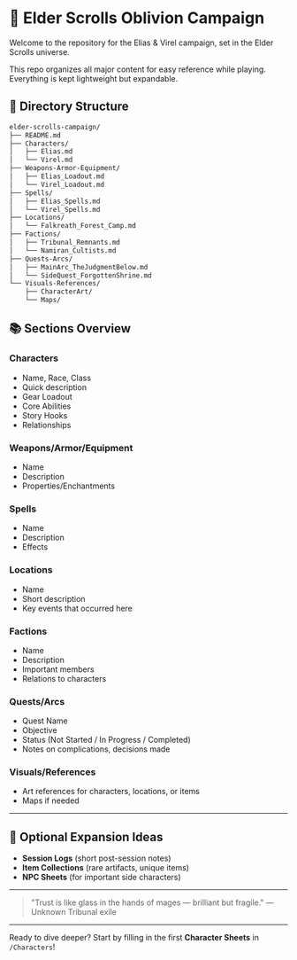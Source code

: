 # 📜 Elder Scrolls Oblivion Campaign

Welcome to the repository for the Elias & Virel campaign, set in the Elder Scrolls universe.

This repo organizes all major content for easy reference while playing. Everything is kept lightweight but expandable.

## 📂 Directory Structure

```bash
elder-scrolls-campaign/
├── README.md
├── Characters/
│   ├── Elias.md
│   └── Virel.md
├── Weapons-Armor-Equipment/
│   ├── Elias_Loadout.md
│   └── Virel_Loadout.md
├── Spells/
│   ├── Elias_Spells.md
│   └── Virel_Spells.md
├── Locations/
│   └── Falkreath_Forest_Camp.md
├── Factions/
│   ├── Tribunal_Remnants.md
│   └── Namiran_Cultists.md
├── Quests-Arcs/
│   ├── MainArc_TheJudgmentBelow.md
│   └── SideQuest_ForgottenShrine.md
└── Visuals-References/
    ├── CharacterArt/
    └── Maps/
```

## 📚 Sections Overview

### Characters
- Name, Race, Class
- Quick description
- Gear Loadout
- Core Abilities
- Story Hooks
- Relationships

### Weapons/Armor/Equipment
- Name
- Description
- Properties/Enchantments

### Spells
- Name
- Description
- Effects

### Locations
- Name
- Short description
- Key events that occurred here

### Factions
- Name
- Description
- Important members
- Relations to characters

### Quests/Arcs
- Quest Name
- Objective
- Status (Not Started / In Progress / Completed)
- Notes on complications, decisions made

### Visuals/References
- Art references for characters, locations, or items
- Maps if needed

---

## 📅 Optional Expansion Ideas
- **Session Logs** (short post-session notes)
- **Item Collections** (rare artifacts, unique items)
- **NPC Sheets** (for important side characters)

---

> "Trust is like glass in the hands of mages — brilliant but fragile." — Unknown Tribunal exile

---

Ready to dive deeper? Start by filling in the first **Character Sheets** in `/Characters`!
